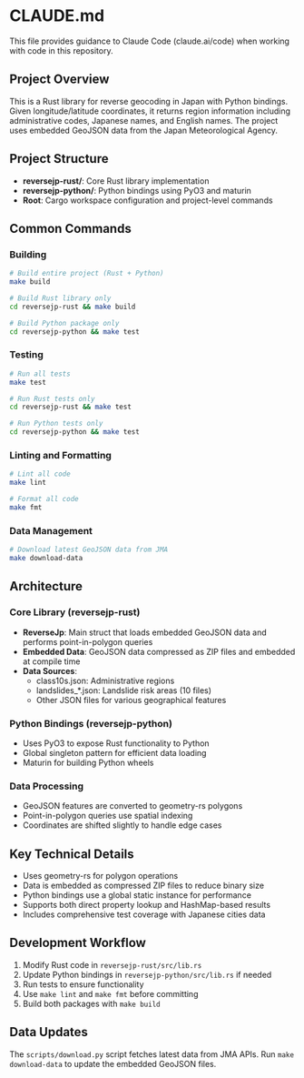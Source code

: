 # CLAUDE.md

This file provides guidance to Claude Code (claude.ai/code) when working with code in this repository.

## Project Overview

This is a Rust library for reverse geocoding in Japan with Python bindings. Given longitude/latitude coordinates, it returns region information including administrative codes, Japanese names, and English names. The project uses embedded GeoJSON data from the Japan Meteorological Agency.

## Project Structure

- **reversejp-rust/**: Core Rust library implementation
- **reversejp-python/**: Python bindings using PyO3 and maturin
- **Root**: Cargo workspace configuration and project-level commands

## Common Commands

### Building
```bash
# Build entire project (Rust + Python)
make build

# Build Rust library only
cd reversejp-rust && make build

# Build Python package only
cd reversejp-python && make test
```

### Testing
```bash
# Run all tests
make test

# Run Rust tests only
cd reversejp-rust && make test

# Run Python tests only
cd reversejp-python && make test
```

### Linting and Formatting
```bash
# Lint all code
make lint

# Format all code
make fmt
```

### Data Management
```bash
# Download latest GeoJSON data from JMA
make download-data
```

## Architecture

### Core Library (reversejp-rust)
- **ReverseJp**: Main struct that loads embedded GeoJSON data and performs point-in-polygon queries
- **Embedded Data**: GeoJSON data compressed as ZIP files and embedded at compile time
- **Data Sources**: 
  - class10s.json: Administrative regions
  - landslides_*.json: Landslide risk areas (10 files)
  - Other JSON files for various geographical features

### Python Bindings (reversejp-python)
- Uses PyO3 to expose Rust functionality to Python
- Global singleton pattern for efficient data loading
- Maturin for building Python wheels

### Data Processing
- GeoJSON features are converted to geometry-rs polygons
- Point-in-polygon queries use spatial indexing
- Coordinates are shifted slightly to handle edge cases

## Key Technical Details

- Uses geometry-rs for polygon operations
- Data is embedded as compressed ZIP files to reduce binary size
- Python bindings use a global static instance for performance
- Supports both direct property lookup and HashMap-based results
- Includes comprehensive test coverage with Japanese cities data

## Development Workflow

1. Modify Rust code in `reversejp-rust/src/lib.rs`
2. Update Python bindings in `reversejp-python/src/lib.rs` if needed
3. Run tests to ensure functionality
4. Use `make lint` and `make fmt` before committing
5. Build both packages with `make build`

## Data Updates

The `scripts/download.py` script fetches latest data from JMA APIs. Run `make download-data` to update the embedded GeoJSON files.